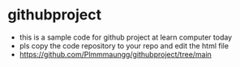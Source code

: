 # githubproject
- this is a sample code for github project at learn computer today
- pls copy the code repository to your repo and edit the html file
- https://github.com/Plmmmaungg/githubproject/tree/main
